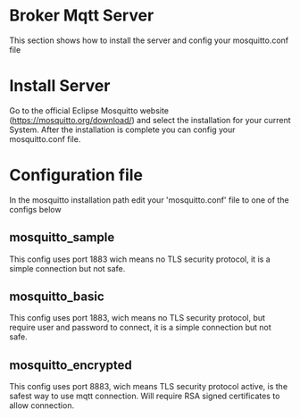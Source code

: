 # Broker Mqtt Server
This section shows how to install the server and config your mosquitto.conf file

# Install Server
Go to the official Eclipse Mosquitto website (https://mosquitto.org/download/) and select the installation for your current System.
After the installation is complete you can config your mosquitto.conf file.

# Configuration file
In the mosquitto installation path edit your 'mosquitto.conf' file to one of the configs below

## mosquitto_sample
This config uses port 1883 wich means no TLS security protocol, it is a simple connection but not safe.

## mosquitto_basic
This config uses port 1883, wich means no TLS security protocol, but require user and password to connect, it is a simple connection but not safe.

## mosquitto_encrypted
This config uses port 8883, wich means TLS security protocol active, is the safest way to use mqtt connection. Will require RSA signed certificates to allow connection.
